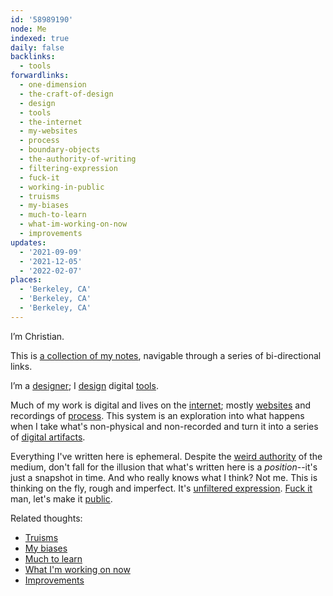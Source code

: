 ```yaml
---
id: '58989190'
node: Me
indexed: true
daily: false
backlinks:
  - tools
forwardlinks:
  - one-dimension
  - the-craft-of-design
  - design
  - tools
  - the-internet
  - my-websites
  - process
  - boundary-objects
  - the-authority-of-writing
  - filtering-expression
  - fuck-it
  - working-in-public
  - truisms
  - my-biases
  - much-to-learn
  - what-im-working-on-now
  - improvements
updates:
  - '2021-09-09'
  - '2021-12-05'
  - '2022-02-07'
places:
  - 'Berkeley, CA'
  - 'Berkeley, CA'
  - 'Berkeley, CA'
---
```


I’m Christian.

This is [a collection of my notes](one-dimension.md), navigable through a series of bi-directional links.

I’m a [designer](the-craft-of-design.md); I [design](design.md) digital [tools](tools.md).

Much of my work is digital and lives on the [internet](the-internet.md); mostly [websites](my-websites.md) and recordings of [process](process.md). This system is an exploration into what happens when I take what's non-physical and non-recorded and turn it into a series of [digital artifacts](boundary-objects.md).

Everything I've written here is ephemeral. Despite the [weird authority](the-authority-of-writing.md) of the medium, don't fall for the illusion that what's written here is a _position_--it's just a snapshot in time. And who really knows what I think? Not me. This is thinking on the fly, rough and imperfect. It's [unfiltered expression](filtering-expression.md). [Fuck it](fuck-it.md) man, let's make it [public](working-in-public.md).

Related thoughts: 

- [Truisms](truisms.md)
- [My biases](my-biases.md)
- [Much to learn](much-to-learn.md)
- [What I'm working on now](what-im-working-on-now.md)
- [Improvements](improvements.md)
